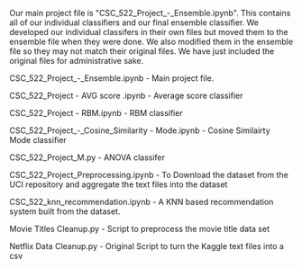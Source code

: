 Our main project file is "CSC_522_Project_-_Ensemble.ipynb". This contains all of our individual classifiers and our final ensemble classifier.
We developed our individual classifers in their own files but moved them to the ensemble file when they were done. We also modified them in the ensemble file so they may not match their original files. We have just included the original files for administrative sake.

CSC_522_Project_-_Ensemble.ipynb - Main project file. 

CSC_522_Project - AVG score .ipynb - Average score classifier

CSC_522_Project - RBM.ipynb - RBM classifier

CSC_522_Project_-_Cosine_Similarity - Mode.ipynb - Cosine Similairty Mode classifier


CSC_522_Project_M.py - ANOVA classifer

CSC_522_Project_Preprocessing.ipynb - To Download the dataset from the UCI repository and aggregate the text files into the dataset

CSC_522_knn_recommendation.ipynb - A KNN based recommendation system built from the dataset.

Movie Titles Cleanup.py - Script to preprocess the movie title data set

Netflix Data Cleanup.py - Original Script to turn the Kaggle text files into a csv
